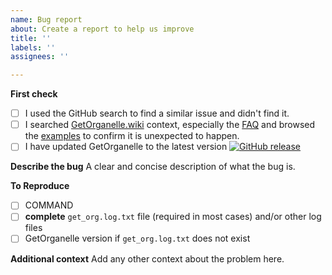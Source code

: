```yaml
---
name: Bug report
about: Create a report to help us improve
title: ''
labels: ''
assignees: ''

---
```


**First check**
- [ ] I used the GitHub search to find a similar issue and didn't find it.
- [ ] I searched [GetOrganelle.wiki](https://github.com/Kinggerm/GetOrganelle/wiki) context, especially the [FAQ](https://github.com/Kinggerm/GetOrganelle/wiki/FAQ) and browsed the [examples](https://github.com/Kinggerm/GetOrganelle/wiki/Examples) to confirm it is unexpected to happen.
- [ ] I have updated GetOrganelle to the latest version [![GitHub release](https://img.shields.io/github/release/Kinggerm/GetOrganelle.svg)](https://GitHub.com/Kinggerm/GetOrganelle/releases/)

**Describe the bug**
A clear and concise description of what the bug is.

**To Reproduce**
- [ ] COMMAND
- [ ] <b>complete</b> `get_org.log.txt` file (required in most cases) and/or other log files
- [ ] GetOrganelle version if `get_org.log.txt` does not exist

**Additional context**
Add any other context about the problem here.

